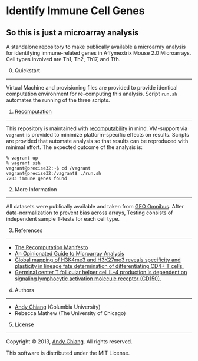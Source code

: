 Identify Immune Cell Genes
==========================
So this is just a microarray analysis
-------------------------------------


A standalone repository to make publically available a microarray analysis for identifying immune-related genes in Affymextrix Mouse 2.0 Microarrays. Cell types involved are Th1, Th2, Th17, and Tfh.


0. Quickstart
-------------

Virtual Machine and provisioning files are provided to provide identical computation environment for re-computing this analysis. Script `run.sh` automates the running of the three scripts.


1. [Recomputation][recomp]
----------------

This repository is maintained with [recomputability][recomp] in mind. VM-support via `vagrant` is provided to minimize platform-specific effects on results. Scripts are provided that automate analysis so that results can be reproduced with minimal effort. The expected outcome of the analysis is:

```
% vagrant up
% vagrant ssh
vagrant@precise32:~$ cd /vagrant
vagrant@precise32:/vagrant$ ./run.sh
7203 immune genes found
```


2. More Information
-------------------

All datasets were publically available and taken from [GEO Omnibus][geo]. After data-normalization to prevent bias across arrays, Testing consists of independent sample T-tests for each cell type.


3. References
-------------

 - [The Recomputation Manifesto][trm]
 - [An Opinionated Guide to Microarray Analysis][ogma]
 - [Global mapping of H3K4me3 and H3K27me3 reveals specificity and plasticity in lineage fate determination of differentiating CD4+ T cells.][tcell]
 - [Germinal center T follicular helper cell IL-4 production is dependent on signaling lymphocytic activation molecule receptor (CD150).][tfh]


4. Authors
----------

 - [Andy Chiang][andy] (Columbia University)
 - Rebecca Mathew (The University of Chicago)


5. License
----------

Copyright &copy; 2013, [Andy Chiang][andy]. All rights reserved.

This software is distributed under the MIT License.




[recomp]: http://www.recomputation.org/
[trm]: http://arxiv.org/abs/1304.3674
[geo]: http://www.ncbi.nlm.nih.gov/geo/
[tfh]: http://www.ncbi.nlm.nih.gov/pubmed/20525889
[andy]: http://www.andy-chiang.com
[ogma]: http://discover.nci.nih.gov/microarrayAnalysis/Microarray.Home.jsp
[tcell]: http://www.ncbi.nlm.nih.gov/geo/query/acc.cgi?acc=GSE14308